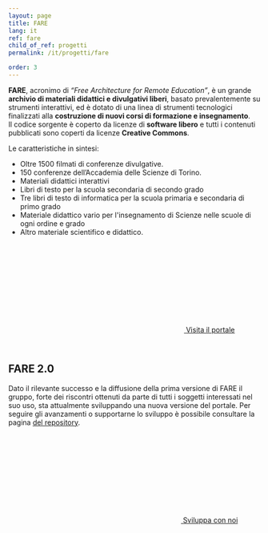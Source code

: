 ```yaml
---
layout: page
title: FARE 
lang: it
ref: fare 
child_of_ref: progetti
permalink: /it/progetti/fare

order: 3
---
```

**FARE**, acronimo di *“Free Architecture for Remote Education”*, è un grande
**archivio di materiali didattici e divulgativi liberi**,
basato prevalentemente su strumenti interattivi, ed è dotato di una linea di
strumenti tecnologici finalizzati alla **costruzione di nuovi corsi di formazione
e insegnamento**.  
Il codice sorgente è coperto da licenze di **software libero** e tutti i contenuti
pubblicati sono coperti da licenze **Creative Commons**.

Le caratteristiche in sintesi:
- Oltre 1500 filmati di conferenze divulgative.  
- 150 conferenze dell’Accademia delle Scienze di Torino.  
- Materiali didattici interattivi 
- Libri di testo per la scuola secondaria di secondo grado 
- Tre libri di testo di informatica per la scuola primaria e secondaria di primo
grado 
- Materiale didattico vario per l'insegnamento di Scienze nelle scuole di
ogni ordine e grado 
- Altro materiale scientifico e didattico.

<div style="text-align: center; padding: 2em;">
<a class="btn btn-success btn-lg btn-icon" href="https://fare.polito.it">
<span class="rounded-icon">
<svg class="icon icon-success">
<use xlink:href="../../assets/bootstrap-italia/dist/svg/sprite.svg#it-arrow-right"></use>
</svg>
</span>
<span>Visita il portale</span>
</a>
</div>


## FARE 2.0
Dato il rilevante successo e la diffusione della prima versione di FARE il
gruppo, forte dei riscontri ottenuti da parte di tutti i soggetti interessati
nel suo uso, sta attualmente sviluppando una nuova versione del portale. 
Per seguire gli avanzamenti o supportarne lo sviluppo è possibile consultare la
pagina [del
repository](https://github.com/open-education-polito/openeduarchive).

<div style="text-align: center; padding: 2em;">
<a class="btn btn-success btn-lg btn-icon" href="https://github.com/open-education-polito/openeduarchive">
<span class="rounded-icon">
<svg class="icon icon-success">
<use xlink:href="../../assets/bootstrap-italia/dist/svg/sprite.svg#it-arrow-right"></use>
</svg>
</span>
<span>Sviluppa con noi</span>
</a>
</div>


